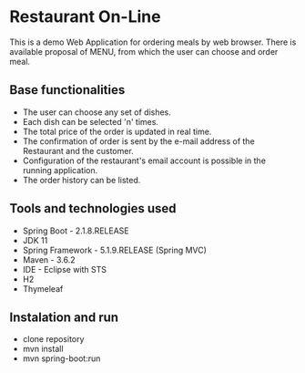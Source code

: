 # Restaurant On-Line

This is a demo Web Application for ordering meals by web browser. There is available proposal of MENU, from which the user can choose and order meal.

## Base functionalities
 - The user can choose any set of dishes.
 - Each dish can be selected 'n' times.
 - The total price of the order is updated in real time.
 - The confirmation of order is sent by the e-mail address of the Restaurant and the customer.
 - Configuration of the restaurant's email account is possible in the running application.
 - The order history can be listed.

## Tools and technologies used
  * Spring Boot - 2.1.8.RELEASE
  * JDK 11
  * Spring Framework - 5.1.9.RELEASE (Spring MVC)
  * Maven - 3.6.2
  * IDE - Eclipse with STS
  * H2
  * Thymeleaf

## Instalation and run
 - clone repository
 - mvn install
 - mvn spring-boot:run
